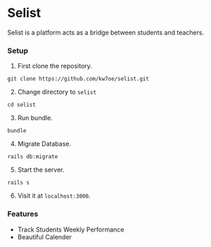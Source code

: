 # Selist

Selist is a platform acts as a bridge between students and teachers.

### Setup

1. First clone the repository.

```
git clone https://github.com/kw7oe/selist.git
```

2. Change directory to `selist`

```
cd selist
```

3. Run bundle.

```
bundle
```

4. Migrate Database.

```
rails db:migrate
```

5. Start the server.

```
rails s
```

6. Visit it at `localhost:3000`.

### Features

* Track Students Weekly Performance
* Beautiful Calender

